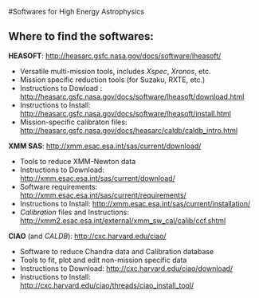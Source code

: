 #Softwares for High Energy Astrophysics  

## Where to find the softwares:  

**HEASOFT**: http://heasarc.gsfc.nasa.gov/docs/software/lheasoft/  
  - Versatile multi-mission tools, includes *Xspec*, *Xronos*, etc.  
  - Mission specific reduction tools (for Suzaku, RXTE, etc.)  
  - Instructions to Dowload : http://heasarc.gsfc.nasa.gov/docs/software/lheasoft/download.html  
  - Instructions to Install: http://heasarc.gsfc.nasa.gov/docs/software/lheasoft/install.html  
  - Mission-specific calibraton files: http://heasarc.gsfc.nasa.gov/docs/heasarc/caldb/caldb_intro.html  
  
**XMM SAS**: http://xmm.esac.esa.int/sas/current/download/  
  - Tools to reduce XMM-Newton data  
  - Instructions to Download: http://xmm.esac.esa.int/sas/current/download/  
  - Software requirements: http://xmm.esac.esa.int/sas/current/requirements/  
  - Instructions to Install: http://xmm.esac.esa.int/sas/current/installation/  
  - *Calibration* files and Instructions: http://xmm2.esac.esa.int/external/xmm_sw_cal/calib/ccf.shtml  

**CIAO** (and *CALDB*): http://cxc.harvard.edu/ciao/  
  - Software to reduce Chandra data and Calibration database  
  - Tools to fit, plot and edit non-mission specific data  
  - Instructions to Download: http://cxc.harvard.edu/ciao/download/  
  - Instructions to Install: http://cxc.harvard.edu/ciao/threads/ciao_install_tool/  

